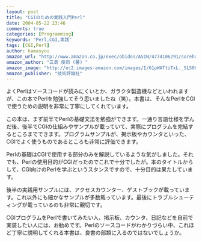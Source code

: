 ```yaml
---
layout: post
title: "CGIのための実践入門Perl"
date: 2004-05-22 23:46
comments: true
categories: [Programming]
keywords: "Perl,CGI,実践"
tags: [CGI,Perl]
author: hamasyou
amazon_url: "http://www.amazon.co.jp/exec/obidos/ASIN/4774106291/sorehabooks-22"
amazon_author: "三島 俊司 (著) "
amazon_image: "http://ec2.images-amazon.com/images/I/61pWATtiTxL._SL500_AA300_.jpg"
amazon_publisher: "技術評論社"
---
```


よくPerlはソースコードが読みにくいとか、ガラクタ製造機などといわれますが、この本でPerlを勉強してそう思いましたね（笑）。本書は、そんなPerlをCGIで使うための説明を非常に丁寧にしてくれています。


<!-- more -->

この本は、まず前半でPerlの基礎文法を勉強ができます。一通り言語仕様を学んだ後、後半でCGIの仕組みやサンプルが載っていて、実際にプログラムを完結するところまでできます。プログラムサンプルが、掲示板やカウンタといった、CGIでよく使うものであるところも非常に評価できます。

Perlの基礎はCGIで使用する部分のみを解説しているような気がしました。それでも、Perlの使用目的がCGIだったのでこれで十分でしたが。本のタイトルからして、CGI向けのPerlを学ぶというスタンスですので、十分目的は果たしています。

後半の実践用サンプルには、アクセスカウンター、ゲストブックが載っています。これ以外にも細かなサンプルが多数載っています。最後にトラブルシューティングが載っているのも非常に親切です。

CGIプログラムをPerlで書いてみたい人、掲示板、カウンタ、日記などを自前で実装したい人には、お勧めです。Perlのソースコードがわかりづらい中、これほど丁寧に説明してくれる本書は、良書の部類に入るのではないでしょうか。




